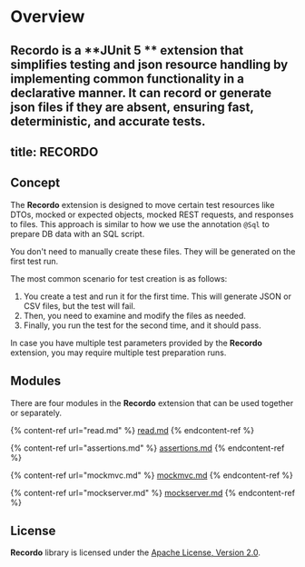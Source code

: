 # Overview

**Recordo** is a **JUnit 5
** extension that simplifies testing and json resource handling by implementing common functionality in a declarative manner. It can record or generate json files if they are absent, ensuring fast, deterministic, and accurate tests.
---
title: RECORDO
---

## Concept

The **Recordo** extension is designed to move certain test resources like DTOs, mocked or expected objects, mocked REST requests, and responses to files. This approach is
similar to how we use the annotation `@Sql` to prepare DB data with an SQL script.

You don't need to manually create these files. They will be generated on the first test run.

The most common scenario for test creation is as follows:&#x20;

1. You create a test and run it for the first time. This will generate JSON or CSV files, but the test will fail.&#x20;
2. Then, you need to examine and modify the files as needed.&#x20;
3. Finally, you run the test for the second time, and it should pass.

In case you have multiple test parameters provided by the **Recordo** extension, you may require multiple test preparation runs.

## Modules

There are four modules in the **Recordo** extension that can be used together or separately.

{% content-ref url="read.md" %}
[read.md](read.md)
{% endcontent-ref %}

{% content-ref url="assertions.md" %}
[assertions.md](assertions.md)
{% endcontent-ref %}

{% content-ref url="mockmvc.md" %}
[mockmvc.md](mockmvc.md)
{% endcontent-ref %}

{% content-ref url="mockserver.md" %}
[mockserver.md](mockserver.md)
{% endcontent-ref %}

## License

&#x20;**Recordo** library is licensed under the [Apache License, Version 2.0](https://github.com/cariochi/recordo/blob/master/LICENSE).
